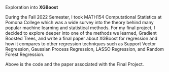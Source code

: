 Exploration into **XGBoost**

During the Fall 2022 Semester, I took MATH154 Computational Statistics at Pomona College which was a wide survey into the theory behind many popular machine learning and statistical methods. For my final project, I decided to explore deeper into one of the methods we learned, Gradient Boosted Trees, and write a final paper about XGBoost for regression and how it compares to other regression techniques such as Support Vector Regression, Gaussian Process Regression, LASSO Regression, and Random Forest Regression.

Above is the code and the paper associated with the Final Project. 
